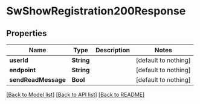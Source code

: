 # SwShowRegistration200Response


## Properties
Name | Type | Description | Notes
------------ | ------------- | ------------- | -------------
**userId** | **String** |  | [default to nothing]
**endpoint** | **String** |  | [default to nothing]
**sendReadMessage** | **Bool** |  | [default to nothing]


[[Back to Model list]](../README.md#models) [[Back to API list]](../README.md#api-endpoints) [[Back to README]](../README.md)


